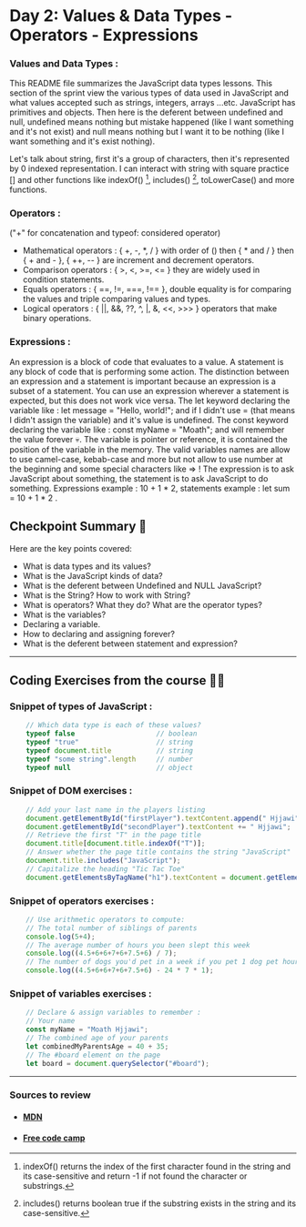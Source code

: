 
# Day 2: Values & Data Types - Operators - Expressions

### Values and Data Types :

This README file summarizes the JavaScript data types lessons. This section of the sprint view the various types of data used in JavaScript and what values accepted such as strings, integers, arrays ...etc. JavaScript has primitives and objects. Then here is the deferent between undefined and null, undefined means nothing but mistake happened (like I want something and it's not exist) and null means nothing but I want it to be nothing (like I want something and it's exist nothing).

Let's talk about string, first it's a group of characters, then it's represented by 0 indexed representation. I can interact with string with square practice [] and other functions like indexOf() [^1], includes() [^2], toLowerCase() and more functions.

[^1]: indexOf() returns the index of the first character found in the string and its case-sensitive and return -1 if not found the character or substrings.
[^2]: includes() returns boolean true if the substring exists in the string and its case-sensitive.

### Operators :

("+" for concatenation and typeof: considered operator)
- Mathematical operators : { +, -, *, / } with order of () then { * and / } then { + and  - }, { ++, -- } are increment and decrement operators.
- Comparison operators : { >, <, >=, <= } they are widely used in condition statements.
- Equals operators : { ==, !=, ===, !== }, double equality is for comparing the values and triple comparing values and types.
- Logical operators : { ||, &&, ??, ^, |, &, <<, >>> } operators that make binary operations.

### Expressions :

An expression is a block of code that evaluates to a value. A statement is any block of code that is performing some action.
The distinction between an expression and a statement is important because an expression is a subset of a statement. You can use an expression wherever a statement is expected, but this does not work vice versa.
The let keyword declaring the variable like : let message = "Hello, world!"; and if I didn't use = (that means I didn't assign the variable) and it's value is undefined.
The const keyword declaring the variable like : const myName = "Moath"; and will remember the value forever :skull:.
The variable is pointer or reference, it is contained the position of the variable in the memory.
The valid variables names are allow to use camel-case, kebab-case and more but not allow to use number at the beginning and some special characters like => !
The expression is to ask JavaScript about something, the statement is to ask JavaScript to do something.
Expressions example : 10 + 1 * 2, statements example : let sum = 10 + 1 * 2 .

## Checkpoint Summary :vertical_traffic_light:

Here are the key points covered:

- What is data types and its values?
- What is the JavaScript kinds of data?
- What is the deferent between Undefined and NULL JavaScript?
- What is the String? How to work with String?
- What is operators? What they do? What are the operator types?
-  What is the variables?
- Declaring a variable.
- How to declaring and assigning forever?
- What is the deferent between statement and expression?

---

## Coding Exercises from the course :man_technologist: 

### Snippet of types of JavaScript :
```javascript
    // Which data type is each of these values?
    typeof false                    // boolean
    typeof "true"                   // string
    typeof document.title           // string
    typeof "some string".length     // number
    typeof null                     // object
```

### Snippet of DOM exercises :

```javascript
    // Add your last name in the players listing
    document.getElementById("firstPlayer").textContent.append(" Hjjawi");
    document.getElementById("secondPlayer").textContent += " Hjjawi";
    // Retrieve the first "T" in the page title
    document.title[document.title.indexOf("T")];
    // Answer whether the page title contains the string "JavaScript"
    document.title.includes("JavaScript");
    // Capitalize the heading "Tic Tac Toe"
    document.getElementsByTagName("h1").textContent = document.getElementsByTagName("h1").textContent.toUpperCase();
```

### Snippet of operators exercises :

```javascript
    // Use arithmetic operators to compute:
    // The total number of siblings of parents
    console.log(5+4);
    // The average number of hours you been slept this week
    console.log((4.5+6+6+7+6+7.5+6) / 7);
    // The number of dogs you'd pet in a week if you pet 1 dog pet hour while awake
    console.log((4.5+6+6+7+6+7.5+6) - 24 * 7 * 1);
```

### Snippet of variables exercises :

```javascript
    // Declare & assign variables to remember :
    // Your name
    const myName = "Moath Hjjawi";
    // The combined age of your parents
    let combinedMyParentsAge = 40 + 35;
    // The #board element on the page
    let board = document.querySelector("#board");
```

---

### Sources to review
- #### [MDN](https://developer.mozilla.org/)
- #### [Free code camp](https://www.freecodecamp.org/)